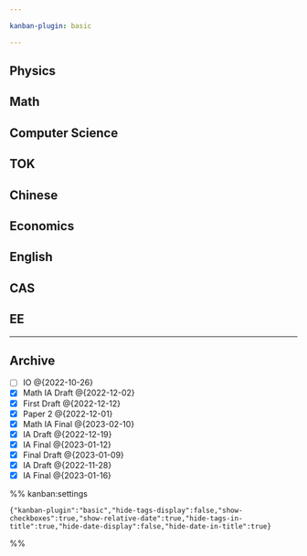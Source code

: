 ```yaml
---

kanban-plugin: basic

---
```


## Physics



## Math



## Computer Science



## TOK



## Chinese



## Economics



## English



## CAS



## EE



***

## Archive

- [ ] IO @{2022-10-26}
- [x] Math IA Draft @{2022-12-02}
- [x] First Draft @{2022-12-12}
- [x] Paper 2 @{2022-12-01}
- [x] Math IA Final @{2023-02-10}
- [x] IA Draft @{2022-12-19}
- [x] IA Final @{2023-01-12}
- [x] Final Draft @{2023-01-09}
- [x] IA Draft @{2022-11-28}
- [x] IA Final @{2023-01-16}

%% kanban:settings
```
{"kanban-plugin":"basic","hide-tags-display":false,"show-checkboxes":true,"show-relative-date":true,"hide-tags-in-title":true,"hide-date-display":false,"hide-date-in-title":true}
```
%%